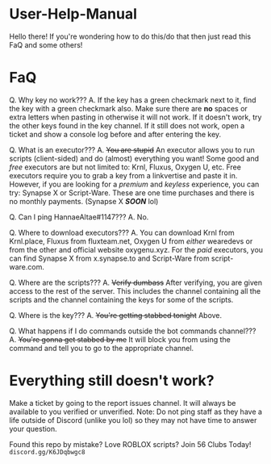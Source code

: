 # User-Help-Manual

Hello there! If you're wondering how to do this/do that then just read this FaQ and some others!

# FaQ

Q. Why key no work???
A. If the key has a green checkmark next to it, find the key with a green checkmark also. Make sure there are **no** spaces or extra letters when pasting in otherwise it will not work. If it doesn't work, try the other keys found in the key channel. If it still does not work, open a ticket and show a console log before and after entering the key.

Q. What is an executor???
A. ~~You are stupid~~ An executor allows you to run scripts (client-sided) and do (almost) everything you want! Some good and *free* executors are but not limited to: Krnl, Fluxus, Oxygen U, etc. Free executors require you to grab a key from a linkvertise and paste it in. However, if you are looking for a *premium* and *keyless* experience, you can try: Synapse X or Script-Ware. These are one time purchases and there is no monthly payments. (Synapse X ***SOON*** lol)

Q. Can I ping HannaeAltae#1147???
A. No.

Q. Where to download executors???
A. You can download Krnl from Krnl.place, Fluxus from fluxteam.net, Oxygen U from *either* wearedevs or from the other and official website oxygenu.xyz. For the *paid* executors, you can find Synapse X from x.synapse.to and Script-Ware from script-ware.com.

Q. Where are the scripts???
A. ~~Verify dumbass~~ After verifying, you are given access to the rest of the server. This includes the channel containing all the scripts and the channel containing the keys for some of the scripts.

Q. Where is the key???
A. ~~You're getting stabbed tonight~~ Above.

Q. What happens if I do commands outside the bot commands channel???
A. ~~You're gonna get stabbed by me~~ It will block you from using the command and tell you to go to the appropriate channel.

# Everything still doesn't work?

Make a ticket by going to the report issues channel. It will always be available to you verified or unverified. Note: Do not ping staff as they have a life outside of Discord (unlike you lol) so they may not have time to answer your question.







Found this repo by mistake?
Love ROBLOX scripts?
Join 56 Clubs Today!
`discord.gg/K6JDqbwgc8`
